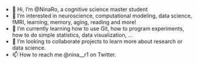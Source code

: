 - 👋 Hi, I’m @NinaRo,  a cognitive science master student 
- 👀 I’m interested in neuroscience, computational modeling, data science, fMRI, learning, memory, aging, reading and more! 
- 🌱 I’m currently learning how to use Git, how to program experiments, how to do simple statistics, data visualization, ...
- 💞️ I’m looking to collaborate projects to learn more about research or data science. 
- 📫 How to reach me @nina__r1 on Twitter. 

<!---
NinaRo/NinaRo is a ✨ special ✨ repository because its `README.md` (this file) appears on your GitHub profile.
You can click the Preview link to take a look at your changes.
--->
